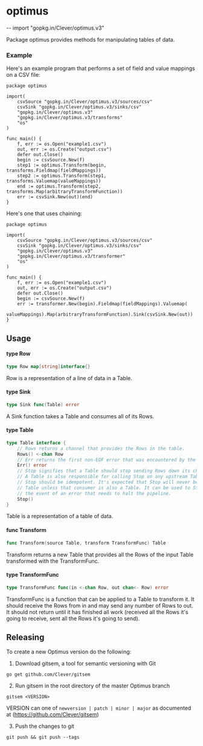# optimus
--
    import "gopkg.in/Clever/optimus.v3"

Package optimus provides methods for manipulating tables of data.


### Example

Here's an example program that performs a set of field and value mappings on a
CSV file:

    package optimus

    import(
    	csvSource "gopkg.in/Clever/optimus.v3/sources/csv"
    	csvSink "gopkg.in/Clever/optimus.v3/sinks/csv"
    	"gopkg.in/Clever/optimus.v3"
    	"gopkg.in/Clever/optimus.v3/transforms"
    	"os"
    )

    func main() {
    	f, err := os.Open("example1.csv")
    	out, err := os.Create("output.csv")
    	defer out.Close()
    	begin := csvSource.New(f)
    	step1 := optimus.Transform(begin, transforms.Fieldmap(fieldMappings))
    	step2 := optimus.Transform(step1, transforms.Valuemap(valueMappings))
    	end := optimus.Transform(step2, transforms.Map(arbitraryTransformFunction))
    	err := csvSink.New(out)(end)
    }

Here's one that uses chaining:

    package optimus

    import(
    	csvSource "gopkg.in/Clever/optimus.v3/sources/csv"
    	csvSink "gopkg.in/Clever/optimus.v3/sinks/csv"
    	"gopkg.in/Clever/optimus.v3"
    	"gopkg.in/Clever/optimus.v3/transformer"
    	"os"
    )

    func main() {
    	f, err := os.Open("example1.csv")
    	out, err := os.Create("output.csv")
    	defer out.Close()
    	begin := csvSource.New(f)
    	err := transformer.New(begin).Fieldmap(fieldMappings).Valuemap(
    		valueMappings).Map(arbitraryTransformFunction).Sink(csvSink.New(out))
    }

## Usage

#### type Row

```go
type Row map[string]interface{}
```

Row is a representation of a line of data in a Table.

#### type Sink

```go
type Sink func(Table) error
```

A Sink function takes a Table and consumes all of its Rows.

#### type Table

```go
type Table interface {
	// Rows returns a channel that provides the Rows in the table.
	Rows() <-chan Row
	// Err returns the first non-EOF error that was encountered by the Table.
	Err() error
	// Stop signifies that a Table should stop sending Rows down its channel.
	// A Table is also responsible for calling Stop on any upstream Tables it knows about.
	// Stop should be idempotent. It's expected that Stop will never be called by a consumer of a
	// Table unless that consumer is also a Table. It can be used to Stop all upstream Tables in
	// the event of an error that needs to halt the pipeline.
	Stop()
}
```

Table is a representation of a table of data.

#### func  Transform

```go
func Transform(source Table, transform TransformFunc) Table
```
Transform returns a new Table that provides all the Rows of the input Table
transformed with the TransformFunc.

#### type TransformFunc

```go
type TransformFunc func(in <-chan Row, out chan<- Row) error
```

TransformFunc is a function that can be applied to a Table to transform it. It
should receive the Rows from in and may send any number of Rows to out. It
should not return until it has finished all work (received all the Rows it's
going to receive, sent all the Rows it's going to send).

## Releasing
To create a new Optimus version do the following:
1. Download gitsem, a tool for semantic versioning with Git
```
go get github.com/Clever/gitsem
```

2. Run gitsem in the root directory of the master Optimus branch
```
gitsem <VERSION>
```
VERSION can one of ```newversion | patch | minor | major``` as documented at (https://github.com/Clever/gitsem)

3. Push the changes to git
```
git push && git push --tags
```
